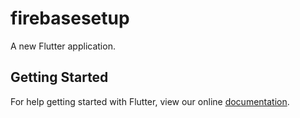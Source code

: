 # firebasesetup

A new Flutter application.

## Getting Started

For help getting started with Flutter, view our online
[documentation](https://flutter.io/).
